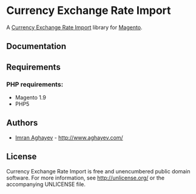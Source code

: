 Currency Exchange Rate Import
===========

A [Currency Exchange Rate Import][Currency Exchange Rate Import] library for [Magento](https://magento.com/).

Documentation
-------------



Requirements
------------

### PHP requirements:
* Magento 1.9
* PHP5

Authors
-------

* [Imran Aghayev](http://github.com/aghayev) -
  <http://www.aghayev.com/>


License
-------

Currency Exchange Rate Import is free and unencumbered public domain software. For more
information, see <http://unlicense.org/> or the accompanying UNLICENSE file.


[Currency Exchange Rate Import]:		https://github.com/aghayev/currencyimport-magento/
